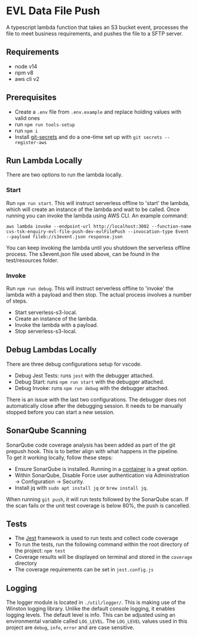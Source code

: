 # EVL Data File Push

A typescript lambda function that takes an S3 bucket event, processes the file to meet business requirements, and pushes the file to a SFTP server.

## Requirements

- node v14
- npm v8
- aws cli v2

## Prerequisites

- Create a `.env` file from `.env.example` and replace holding values with valid ones
- run `npm run tools-setup`
- run `npm i`
- Install [git-secrets](https://github.com/awslabs/git-secrets) and do a one-time set up with `git secrets --register-aws`

## Run Lambda Locally

There are two options to run the lambda locally.

### Start

Run `npm run start`. This will instruct serverless offline to 'start' the lambda, which will create an instance of the lambda and wait to be called. Once running you can invoke the lambda using AWS CLI. An example command:

```
aws lambda invoke --endpoint-url http://localhost:3002 --function-name cvs-tsk-enquiry-evl-file-push-dev-evlFilePush --invocation-type Event --payload fileb://s3event.json response.json
```

You can keep invoking the lambda until you shutdown the serverless offline process. The s3event.json file used above, can be found in the test/resources folder.

### Invoke

Run `npm run debug`. This will instruct serverless offline to 'invoke' the lambda with a payload and then stop. The actual process involves a number of steps.

- Start serverless-s3-local.
- Create an instance of the lambda.
- Invoke the lambda with a payload.
- Stop serverless-s3-local.

## Debug Lambdas Locally

There are three debug configurations setup for vscode.

- Debug Jest Tests: runs `jest` with the debugger attached.
- Debug Start: runs `npm run start` with the debugger attached.
- Debug Invoke: runs `npm run debug` with the debugger attached.

There is an issue with the last two configurations. The debugger does not automatically close after the debugging session. It needs to be manually stopped before you can start a new session.

## SonarQube Scanning

SonarQube code coverage analysis has been added as part of the git prepush hook. This is to better align with what happens in the pipeline.  
To get it working locally, follow these steps:

- Ensure SonarQube is installed. Running in a [container](https://hub.docker.com/_/sonarqube) is a great option.
- Within SonarQube, Disable Force user authentication via Administration -> Configuration -> Security.
- Install jq with `sudo apt install jq` or `brew install jq`.

When running `git push`, it will run tests followed by the SonarQube scan. If the scan fails or the unit test coverage is below 80%, the push is cancelled.

## Tests

- The [Jest](https://jestjs.io/) framework is used to run tests and collect code coverage
- To run the tests, run the following command within the root directory of the project: `npm test`
- Coverage results will be displayed on terminal and stored in the `coverage` directory
- The coverage requirements can be set in `jest.config.js`

## Logging

The logger module is located in `./util/logger/`. This is making use of the Winston logging library. Unlike the default console logging, it enables logging levels. The default level is info. This can be adjusted using an environmental variable called `LOG_LEVEL`. The `LOG_LEVEL` values used in this project are `debug`, `info`, `error` and are case sensitive.
